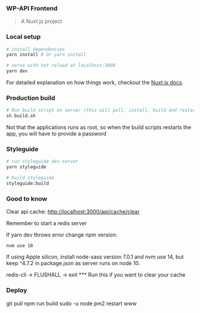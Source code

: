### WP-API Frontend

> A Nuxt.js project

### Local setup

```bash
# install dependencies
yarn install # Or yarn install

# serve with hot reload at localhost:3000
yarn dev
``` 

For detailed explanation on how things work, checkout the [Nuxt.js docs](https://github.com/nuxt/nuxt.js).

### Production build
```bash
# Run build script on server (this will pull, install, build and restart application)
sh build.sh
```

Not that the applications runs as root, so when the build scripts restarts the app,
you will have to provide a password


### Styleguide 

```bash
# run styleguide dev-server
yarn styleguide

# build styleguide
styleguide:build
```

### Good to know
Clear api cache: [http://localhost:3000/api/cache/clear](http://localhost:3000/api/cache/clear)

Remember to start a redis server

If yarn dev throws error change npm version: 
```
nvm use 10
```

If using Apple silicon, install node-sass version 7.0.1 and nvm use 14, but keep ^4.7.2 in package.json as server runs on node 10.

redis-cli -> FLUSHALL -> exit *** Run this if you want to clear your cache

### Deploy
git pull
npm run build
sudo -u node pm2 restart www
